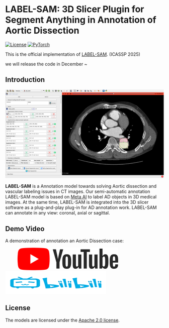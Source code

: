 # LABEL-SAM: 3D Slicer Plugin for Segment Anything in Annotation of Aortic Dissection

[![License](https://img.shields.io/badge/License-Apache_2.0-blue.svg)](https://opensource.org/licenses/Apache-2.0) 
<a href="https://pytorch.org/get-started/locally/"><img alt="PyTorch" src="https://img.shields.io/badge/PyTorch-ee4c2c?logo=pytorch&logoColor=white"></a>

This is the official implementation of [LABEL-SAM](). (ICASSP 2025)

we will release the code in December ~

## Introduction

![](/figs/interface.png)

**LABEL-SAM** is a Annotation model towards solving Aortic dissection and vascular labeling issues in CT images. Our semi-automatic annotation LABEL-SAM model is based on [Meta AI](https://segment-anything.com/) to label AD objects in 3D medical images. At the same time, LABEL-SAM is integrated into the 3D slicer software as a plug-and-play plug-in for AD annotation work. LABEL-SAM can annotate in any view: coronal, axial or sagittal.

## Demo Video

A demonstration of annotation an Aortic Dissection case:

&nbsp;&nbsp;&nbsp;&nbsp;&nbsp;&nbsp;&nbsp;&nbsp;&nbsp; [![YouTube](/figs/YouTube.png)](https://www.youtube.com/watch?v=R3Fzgl1b4JQ) &nbsp;&nbsp;&nbsp;&nbsp;&nbsp;&nbsp;&nbsp;&nbsp;&nbsp;
[![Bilibili](/figs/bibili.png)](https://www.bilibili.com/video/BV1QXtwepEQA/?vd_source=4eb5fca2d5207ec68d662e71ae2745e3)


## License

The models are licensed under the [Apache 2.0 license](./LICENSE).
